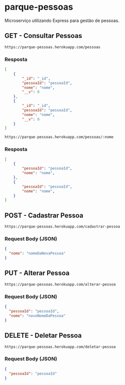 # parque-pessoas

Microserviço utilizando Express para gestão de pessoas.

## **GET** - Consultar Pessoas

```
https://parque-pessoas.herokuapp.com/pessoas
```

### **Resposta**

```JSON
[
    {
        "_id": "_id",
        "pessoaId": "pessoaId",
        "nome": "nome",
        "__v": 0
    },
    {
        "_id": "_id",
        "pessoaId": "pessoaId",
        "nome": "nome",
        "__v": 0
    }
]
```

```
https://parque-pessoas.herokuapp.com/pessoas/:nome
```

### **Resposta**

```JSON
[
    {
        "pessoaId": "pessoaId",
        "nome": "nome",
    },
    {
        "pessoaId": "pessoaId",
        "nome": "nome",
    }
]
```

## **POST** - Cadastrar Pessoa

```
https://parque-pessoas.herokuapp.com/cadastrar-pessoa
```

### **Request Body (JSON)**

```JSON
{
  "nome": "nomeDaNovaPessoa"
}
```

## **PUT** - Alterar Pessoa

```
https://parque-pessoas.herokuapp.com/alterar-pessoa
```

### **Request Body (JSON)**

```JSON
{
  "pessoaId": "pessoaId",
  "nome": "novoNomeDaPessoa"
}
```

## **DELETE** - Deletar Pessoa

```
https://parque-pessoas.herokuapp.com/deletar-pessoa
```

### **Request Body (JSON)**

```JSON
{
  "pessoaId": "pessoaId"
}
```
